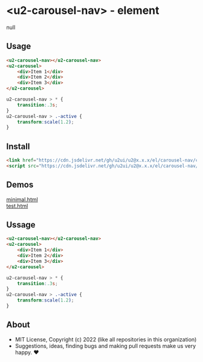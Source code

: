 # &lt;u2-carousel-nav&gt; - element
null

## Usage

```html
<u2-carousel-nav></u2-carousel-nav>
<u2-carousel>
    <div>Item 1</div>
    <div>Item 2</div>
    <div>Item 3</div>
</u2-carousel>
```

```css
u2-carousel-nav > * {
    transition:.3s;
}
u2-carousel-nav > .-active {
    transform:scale(1.2);
}
```

## Install

```html
<link href="https://cdn.jsdelivr.net/gh/u2ui/u2@x.x.x/el/carousel-nav/carousel-nav.min.css" rel=stylesheet>
<script src="https://cdn.jsdelivr.net/gh/u2ui/u2@x.x.x/el/carousel-nav/carousel-nav.min.js" type=module></script>
```

## Demos

[minimal.html](http://gcdn.li/u2ui/u2@main/el/carousel-nav/tests/minimal.html)  
[test.html](http://gcdn.li/u2ui/u2@main/el/carousel-nav/tests/test.html)  

## Ussage

```html
<u2-carousel-nav></u2-carousel-nav>
<u2-carousel>
    <div>Item 1</div>
    <div>Item 2</div>
    <div>Item 3</div>
</u2-carousel>
```

```css
u2-carousel-nav > * {
    transition:.3s;
}
u2-carousel-nav > .-active {
    transform:scale(1.2);
}
```

## About

- MIT License, Copyright (c) 2022 <u2> (like all repositories in this organization) <br>
- Suggestions, ideas, finding bugs and making pull requests make us very happy. ♥

